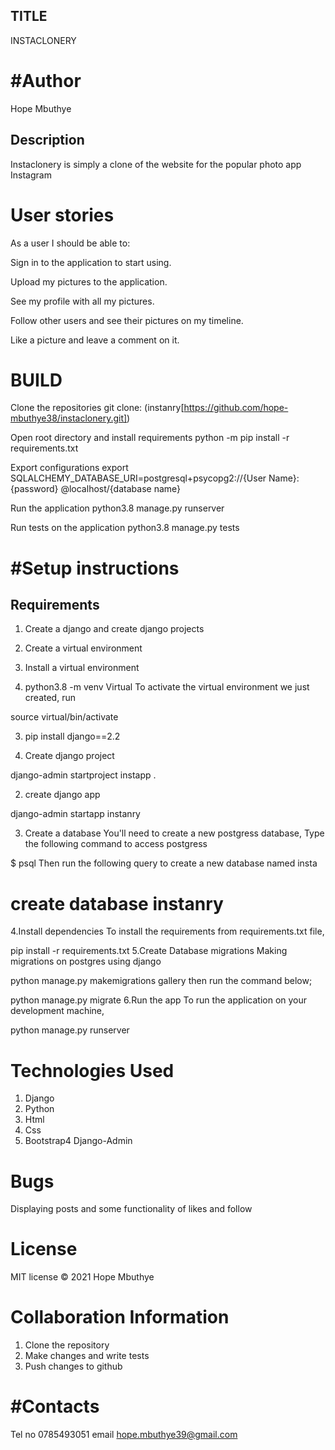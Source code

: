 ## TITLE
INSTACLONERY

# #Author
Hope Mbuthye

## Description

Instaclonery is simply a clone of the website for the popular photo app Instagram

# User stories
As a user I should be able to:

Sign in to the application to start using.

Upload my pictures to the application.

See my profile with all my pictures.

Follow other users and see their pictures on my timeline.

Like a picture and leave a comment on it.

# BUILD
Clone the repositories git clone: (instanry[https://github.com/hope-mbuthye38/instaclonery.git])

Open root directory and install requirements python -m pip install -r requirements.txt

Export configurations export SQLALCHEMY_DATABASE_URI=postgresql+psycopg2://{User Name}:{password}
@localhost/{database name}

Run the application python3.8 manage.py runserver

Run tests on the application python3.8 manage.py tests

 # #Setup instructions

 ## Requirements

1. Create a django and create django projects

2. Create a virtual environment

 1. Install a virtual environment

2. python3.8 -m venv Virtual
To activate the virtual environment we just created, run

source virtual/bin/activate

3. pip install django==2.2

1. Create django project

django-admin startproject instapp .

2. create django app 

django-admin startapp instanry

3. Create a database
You'll need to create a new postgress database, Type the following command to access postgress

 $ psql
Then run the following query to create a new database named insta

# create database instanry
4.Install dependencies
To install the requirements from requirements.txt file,

pip install -r requirements.txt
5.Create Database migrations
Making migrations on postgres using django

python manage.py makemigrations gallery
then run the command below;

python manage.py migrate
6.Run the app
To run the application on your development machine,

python manage.py runserver
 # Technologies Used
1. Django
2. Python
3. Html
4. Css 
5. Bootstrap4
Django-Admin
# Bugs
Displaying posts and some functionality of likes and follow

# License


MIT license © 2021 Hope Mbuthye

# Collaboration Information
1. Clone the repository
2. Make changes and write tests
3. Push changes to github

 # #Contacts
Tel no 0785493051
email hope.mbuthye39@gmail.com